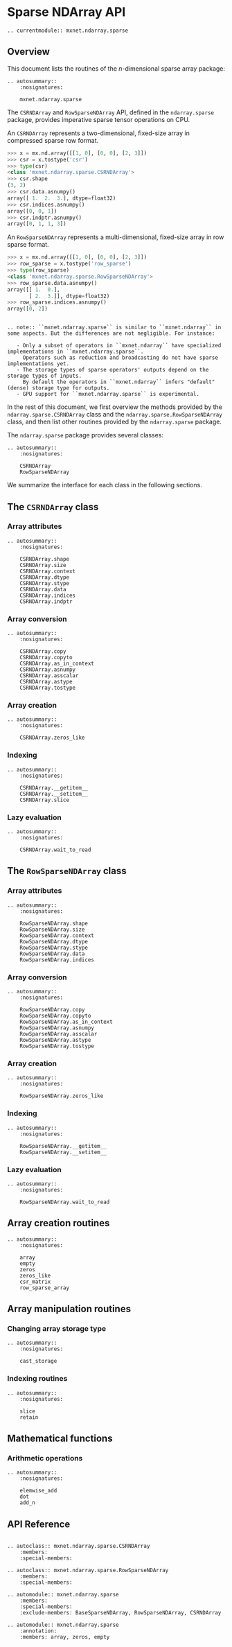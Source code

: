 # Sparse NDArray API

```eval_rst
.. currentmodule:: mxnet.ndarray.sparse
```

## Overview

This document lists the routines of the *n*-dimensional sparse array package:

```eval_rst
.. autosummary::
    :nosignatures:

    mxnet.ndarray.sparse
```

The `CSRNDArray` and `RowSparseNDArray` API, defined in the `ndarray.sparse` package, provides
imperative sparse tensor operations on CPU.

An `CSRNDArray` represents a two-dimensional, fixed-size array in compressed sparse row format.

```python
>>> x = mx.nd.array([[1, 0], [0, 0], [2, 3]])
>>> csr = x.tostype('csr')
>>> type(csr)
<class 'mxnet.ndarray.sparse.CSRNDArray'>
>>> csr.shape
(3, 2)
>>> csr.data.asnumpy()
array([ 1.  2.  3.], dtype=float32)
>>> csr.indices.asnumpy()
array([0, 0, 1])
>>> csr.indptr.asnumpy()
array([0, 1, 1, 3])
```

An `RowSparseNDArray` represents a multi-dimensional, fixed-size array in row sparse format.

```python
>>> x = mx.nd.array([[1, 0], [0, 0], [2, 3]])
>>> row_sparse = x.tostype('row_sparse')
>>> type(row_sparse)
<class 'mxnet.ndarray.sparse.RowSparseNDArray'>
>>> row_sparse.data.asnumpy()
array([[ 1.  0.],
       [ 2.  3.]], dtype=float32)
>>> row_sparse.indices.asnumpy()
array([0, 2])
```

```eval_rst

.. note:: ``mxnet.ndarray.sparse`` is similar to ``mxnet.ndarray`` in some aspects. But the differences are not negligible. For instance:

   - Only a subset of operators in ``mxnet.ndarray`` have specialized implementations in ``mxnet.ndarray.sparse``.
     Operators such as reduction and broadcasting do not have sparse implementations yet.
   - The storage types of sparse operators' outputs depend on the storage types of inputs.
     By default the operators in ``mxnet.ndarray`` infers "default" (dense) storage type for outputs.
   - GPU support for ``mxnet.ndarray.sparse`` is experimental.

```

In the rest of this document, we first overview the methods provided by the
`ndarray.sparse.CSRNDArray` class and the `ndarray.sparse.RowSparseNDArray` class,
and then list other routines provided by the `ndarray.sparse` package.

The `ndarray.sparse` package provides several classes:

```eval_rst
.. autosummary::
    :nosignatures:

    CSRNDArray
    RowSparseNDArray
```

We summarize the interface for each class in the following sections.

## The `CSRNDArray` class

### Array attributes

```eval_rst
.. autosummary::
    :nosignatures:

    CSRNDArray.shape
    CSRNDArray.size
    CSRNDArray.context
    CSRNDArray.dtype
    CSRNDArray.stype
    CSRNDArray.data
    CSRNDArray.indices
    CSRNDArray.indptr
```

### Array conversion

```eval_rst
.. autosummary::
    :nosignatures:

    CSRNDArray.copy
    CSRNDArray.copyto
    CSRNDArray.as_in_context
    CSRNDArray.asnumpy
    CSRNDArray.asscalar
    CSRNDArray.astype
    CSRNDArray.tostype
```

### Array creation

```eval_rst
.. autosummary::
    :nosignatures:

    CSRNDArray.zeros_like
```

### Indexing

```eval_rst
.. autosummary::
    :nosignatures:

    CSRNDArray.__getitem__
    CSRNDArray.__setitem__
    CSRNDArray.slice
```

### Lazy evaluation

```eval_rst
.. autosummary::
    :nosignatures:

    CSRNDArray.wait_to_read
```

## The `RowSparseNDArray` class

### Array attributes

```eval_rst
.. autosummary::
    :nosignatures:

    RowSparseNDArray.shape
    RowSparseNDArray.size
    RowSparseNDArray.context
    RowSparseNDArray.dtype
    RowSparseNDArray.stype
    RowSparseNDArray.data
    RowSparseNDArray.indices
```

### Array conversion

```eval_rst
.. autosummary::
    :nosignatures:

    RowSparseNDArray.copy
    RowSparseNDArray.copyto
    RowSparseNDArray.as_in_context
    RowSparseNDArray.asnumpy
    RowSparseNDArray.asscalar
    RowSparseNDArray.astype
    RowSparseNDArray.tostype
```

### Array creation

```eval_rst
.. autosummary::
    :nosignatures:

    RowSparseNDArray.zeros_like
```

### Indexing

```eval_rst
.. autosummary::
    :nosignatures:

    RowSparseNDArray.__getitem__
    RowSparseNDArray.__setitem__
```

### Lazy evaluation

```eval_rst
.. autosummary::
    :nosignatures:

    RowSparseNDArray.wait_to_read
```

## Array creation routines

```eval_rst
.. autosummary::
    :nosignatures:

    array
    empty
    zeros
    zeros_like
    csr_matrix
    row_sparse_array
```

## Array manipulation routines

### Changing array storage type

```eval_rst
.. autosummary::
    :nosignatures:

    cast_storage
```

### Indexing routines

```eval_rst
.. autosummary::
    :nosignatures:

    slice
    retain
```

## Mathematical functions

### Arithmetic operations

```eval_rst
.. autosummary::
    :nosignatures:

    elemwise_add
    dot
    add_n
```

## API Reference

<script type="text/javascript" src='../../_static/js/auto_module_index.js'></script>

```eval_rst

.. autoclass:: mxnet.ndarray.sparse.CSRNDArray
    :members:
    :special-members:

.. autoclass:: mxnet.ndarray.sparse.RowSparseNDArray
    :members:
    :special-members:

.. automodule:: mxnet.ndarray.sparse
    :members:
    :special-members:
    :exclude-members: BaseSparseNDArray, RowSparseNDArray, CSRNDArray

.. automodule:: mxnet.ndarray.sparse
    :annotation:
    :members: array, zeros, empty

```

<script>auto_index("api-reference");</script>
